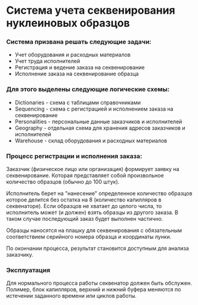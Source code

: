 # Система учета секвенирования нуклеиновых образцов

### Система призвана решать следующие задачи:
- Учет оборудования и расходных материалов
- Учет труда исполнителей
- Регистрация и ведение заказа на секвенирование
- Исполнение заказа на секвенирование образца

### Для этого выделены следующие логические схемы:
- Dictionaries - схема с таблицами справочниками
- Sequencing - схема с регистрацией и исполнением заказа на секвенирование
- Personalities - персональные данные заказчиков и исполнителей
- Geography - отдельная схема для хранения адресов заказчиков и исполнителей
- Warehouse - склад оборудования и расходных материалов

### Процесс регистрации и исполнения заказа:

Заказчик (физическое лицо или организация) формирует заявку на секвенирование.
Которая представляет собой произвольное количество образцов (обычно до 100 штук).

Исполнитель берет на "нанесение" определенное количество образцов которое делится
без остатка на 8 (количество капилляров в секвенаторе). Если образцов не хватает до целого числа,
то исполнитель может (и должен) взять образцы из другого заказа. В таком случае последующий
заказ будет выполнен частично.

Образцы наносятся на плашку для секвенирования с обязательным соответствием серийного номера образца
и координаты лунки.

По окончании процесса, результат становится доступным для анализа заказчику.


### Эксплуатация

Для нормального процесса работы секвенатор должен быть обслужен. Полимер, блок капилляров,
верхний и нижний буфера меняются по истечении заданного времени или циклов работы.